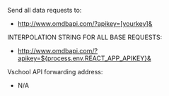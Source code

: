 
Send all data requests to: 
* http://www.omdbapi.com/?apikey=[yourkey]&


INTERPOLATION STRING FOR ALL BASE REQUESTS:
* http://www.omdbapi.com/?apikey=${process.env.REACT_APP_APIKEY}&

Vschool API forwarding address:
* N/A

